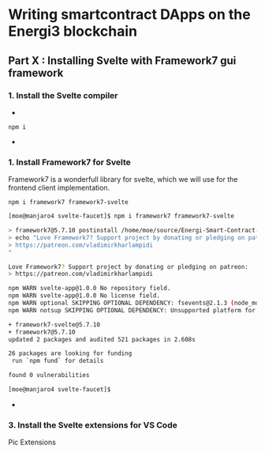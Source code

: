 # Writing smartcontract DApps on the Energi3 blockchain

## Part X : Installing Svelte with Framework7 gui framework

### 1. Install the Svelte compiler

 *
 ```
 npm i
 ```
*

### 1. Install Framework7 for Svelte

Framework7 is a wonderfull library for svelte, which we will use for the frontend client implementation.

```
npm i framework7 framework7-svelte
```


 ```bash
 [moe@manjaro4 svelte-faucet]$ npm i framework7 framework7-svelte

> framework7@5.7.10 postinstall /home/moe/source/Energi-Smart-Contract-Tutorial/svelte-faucet/node_modules/framework7
> echo "Love Framework7? Support project by donating or pledging on patreon:
 > https://patreon.com/vladimirkharlampidi
"

Love Framework7? Support project by donating or pledging on patreon:
 > https://patreon.com/vladimirkharlampidi

npm WARN svelte-app@1.0.0 No repository field.
npm WARN svelte-app@1.0.0 No license field.
npm WARN optional SKIPPING OPTIONAL DEPENDENCY: fsevents@2.1.3 (node_modules/fsevents):
npm WARN notsup SKIPPING OPTIONAL DEPENDENCY: Unsupported platform for fsevents@2.1.3: wanted {"os":"darwin","arch":"any"} (current: {"os":"linux","arch":"x64"})

+ framework7-svelte@5.7.10
+ framework7@5.7.10
updated 2 packages and audited 521 packages in 2.608s

26 packages are looking for funding
  run `npm fund` for details

found 0 vulnerabilities

[moe@manjaro4 svelte-faucet]$
 ```
*


### 3. Install the Svelte extensions for VS Code

Pic Extensions
